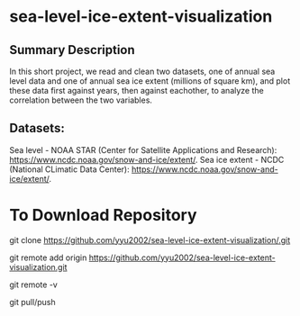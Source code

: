 # sea-level-ice-extent-visualization

## Summary Description
In this short project, we read and clean two datasets, one of annual sea level data and one of annual sea ice extent (millions of square km), and plot these data first against years, then against eachother, to analyze the correlation between the two variables.  

## Datasets: 
Sea level - NOAA STAR (Center for Satellite Applications and Research): https://www.ncdc.noaa.gov/snow-and-ice/extent/.
Sea ice extent - NCDC (National CLimatic Data Center): https://www.ncdc.noaa.gov/snow-and-ice/extent/.

# To Download Repository 
git clone https://github.com/yyu2002/sea-level-ice-extent-visualization/.git

git remote add origin https://github.com/yyu2002/sea-level-ice-extent-visualization.git

git remote -v

git pull/push
